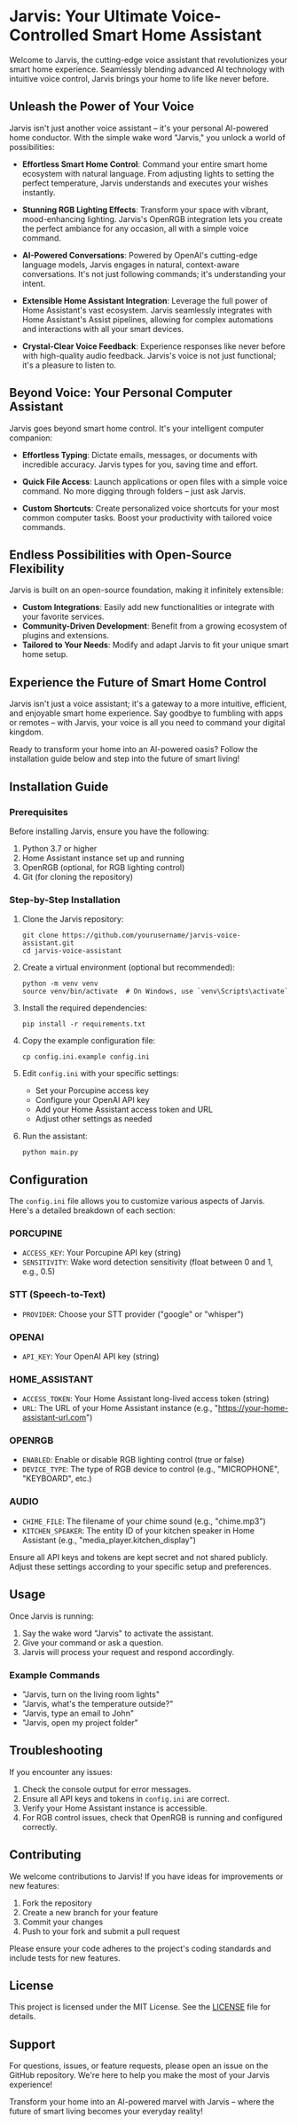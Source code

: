 # Jarvis: Your Ultimate Voice-Controlled Smart Home Assistant

Welcome to Jarvis, the cutting-edge voice assistant that revolutionizes your smart home experience. Seamlessly blending advanced AI technology with intuitive voice control, Jarvis brings your home to life like never before.

## Unleash the Power of Your Voice

Jarvis isn't just another voice assistant – it's your personal AI-powered home conductor. With the simple wake word "Jarvis," you unlock a world of possibilities:

- **Effortless Smart Home Control**: Command your entire smart home ecosystem with natural language. From adjusting lights to setting the perfect temperature, Jarvis understands and executes your wishes instantly.

- **Stunning RGB Lighting Effects**: Transform your space with vibrant, mood-enhancing lighting. Jarvis's OpenRGB integration lets you create the perfect ambiance for any occasion, all with a simple voice command.

- **AI-Powered Conversations**: Powered by OpenAI's cutting-edge language models, Jarvis engages in natural, context-aware conversations. It's not just following commands; it's understanding your intent.

- **Extensible Home Assistant Integration**: Leverage the full power of Home Assistant's vast ecosystem. Jarvis seamlessly integrates with Home Assistant's Assist pipelines, allowing for complex automations and interactions with all your smart devices.

- **Crystal-Clear Voice Feedback**: Experience responses like never before with high-quality audio feedback. Jarvis's voice is not just functional; it's a pleasure to listen to.

## Beyond Voice: Your Personal Computer Assistant

Jarvis goes beyond smart home control. It's your intelligent computer companion:

- **Effortless Typing**: Dictate emails, messages, or documents with incredible accuracy. Jarvis types for you, saving time and effort.

- **Quick File Access**: Launch applications or open files with a simple voice command. No more digging through folders – just ask Jarvis.

- **Custom Shortcuts**: Create personalized voice shortcuts for your most common computer tasks. Boost your productivity with tailored voice commands.

## Endless Possibilities with Open-Source Flexibility

Jarvis is built on an open-source foundation, making it infinitely extensible:

- **Custom Integrations**: Easily add new functionalities or integrate with your favorite services.
- **Community-Driven Development**: Benefit from a growing ecosystem of plugins and extensions.
- **Tailored to Your Needs**: Modify and adapt Jarvis to fit your unique smart home setup.

## Experience the Future of Smart Home Control

Jarvis isn't just a voice assistant; it's a gateway to a more intuitive, efficient, and enjoyable smart home experience. Say goodbye to fumbling with apps or remotes – with Jarvis, your voice is all you need to command your digital kingdom.

Ready to transform your home into an AI-powered oasis? Follow the installation guide below and step into the future of smart living!

## Installation Guide

### Prerequisites

Before installing Jarvis, ensure you have the following:

1. Python 3.7 or higher
2. Home Assistant instance set up and running
3. OpenRGB (optional, for RGB lighting control)
4. Git (for cloning the repository)

### Step-by-Step Installation

1. Clone the Jarvis repository:
   ```
   git clone https://github.com/yourusername/jarvis-voice-assistant.git
   cd jarvis-voice-assistant
   ```

2. Create a virtual environment (optional but recommended):
   ```
   python -m venv venv
   source venv/bin/activate  # On Windows, use `venv\Scripts\activate`
   ```

3. Install the required dependencies:
   ```
   pip install -r requirements.txt
   ```

4. Copy the example configuration file:
   ```
   cp config.ini.example config.ini
   ```

5. Edit `config.ini` with your specific settings:
   - Set your Porcupine access key
   - Configure your OpenAI API key
   - Add your Home Assistant access token and URL
   - Adjust other settings as needed

6. Run the assistant:
   ```
   python main.py
   ```

## Configuration

The `config.ini` file allows you to customize various aspects of Jarvis. Here's a detailed breakdown of each section:

### PORCUPINE
- `ACCESS_KEY`: Your Porcupine API key (string)
- `SENSITIVITY`: Wake word detection sensitivity (float between 0 and 1, e.g., 0.5)

### STT (Speech-to-Text)
- `PROVIDER`: Choose your STT provider ("google" or "whisper")

### OPENAI
- `API_KEY`: Your OpenAI API key (string)

### HOME_ASSISTANT
- `ACCESS_TOKEN`: Your Home Assistant long-lived access token (string)
- `URL`: The URL of your Home Assistant instance (e.g., "https://your-home-assistant-url.com")

### OPENRGB
- `ENABLED`: Enable or disable RGB lighting control (true or false)
- `DEVICE_TYPE`: The type of RGB device to control (e.g., "MICROPHONE", "KEYBOARD", etc.)

### AUDIO
- `CHIME_FILE`: The filename of your chime sound (e.g., "chime.mp3")
- `KITCHEN_SPEAKER`: The entity ID of your kitchen speaker in Home Assistant (e.g., "media_player.kitchen_display")

Ensure all API keys and tokens are kept secret and not shared publicly. Adjust these settings according to your specific setup and preferences.

## Usage

Once Jarvis is running:

1. Say the wake word "Jarvis" to activate the assistant.
2. Give your command or ask a question.
3. Jarvis will process your request and respond accordingly.

### Example Commands

- "Jarvis, turn on the living room lights"
- "Jarvis, what's the temperature outside?"
- "Jarvis, type an email to John"
- "Jarvis, open my project folder"

## Troubleshooting

If you encounter any issues:

1. Check the console output for error messages.
2. Ensure all API keys and tokens in `config.ini` are correct.
3. Verify your Home Assistant instance is accessible.
4. For RGB control issues, check that OpenRGB is running and configured correctly.

## Contributing

We welcome contributions to Jarvis! If you have ideas for improvements or new features:

1. Fork the repository
2. Create a new branch for your feature
3. Commit your changes
4. Push to your fork and submit a pull request

Please ensure your code adheres to the project's coding standards and include tests for new features.

## License

This project is licensed under the MIT License. See the [LICENSE](LICENSE) file for details.

## Support

For questions, issues, or feature requests, please open an issue on the GitHub repository. We're here to help you make the most of your Jarvis experience!

Transform your home into an AI-powered marvel with Jarvis – where the future of smart living becomes your everyday reality!
